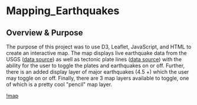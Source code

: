# Mapping_Earthquakes

## Overview & Purpose
The purpose of this project was to use D3, Leaflet, JavaScript, and HTML to create an interactive map. The map displays live earthquake data from the USGS ([data source](https://earthquake.usgs.gov/earthquakes/feed/v1.0/geojson.php)) as well as tectonic plate lines ([data source](https://raw.githubusercontent.com/fraxen/tectonicplates/master/GeoJSON/PB2002_boundaries.json)) with the ability for the user to toggle the plates and earthquakes on or off. Further, there is an added display layer of major earthquakes (4.5 +) which the user may toggle on or off. Finally, there are 3 map layers available to toggle, one of which is a pretty cool "pencil" map layer.

[!map]()